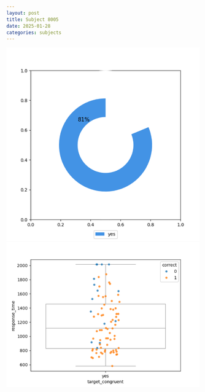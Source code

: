 ```yaml
---
layout: post
title: Subject 8005
date: 2025-01-28
categories: subjects
---
```


![](data/8005/run-32/8005_accuracy_target_congruence.png)
![](data/8005/run-32/8005_rt_congruence.png)
